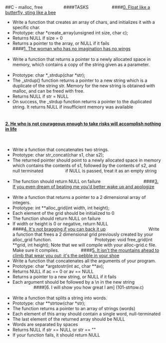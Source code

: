 ##C - malloc, free
               
####TASKS 
                
####[0. Float like a butterfly, sting like a bee](0-create_array.c)
                       
- Write a function that creates an array of chars, and initializes it with a specific char.
                
                
- Prototype: char *create_array(unsigned int size, char c);
                
- Returns NULL if size = 0
                
- Returns a pointer to the array, or NULL if it fails
                
                
####[1. The woman who has no imagination has no wings](1-strdup.c)
                
                
- Write a function that returns a pointer to a newly allocated space in memory, which contains a copy of the string given as a parameter.
                
                
- Prototype: char *_strdup(char *str);
                
- The _strdup() function returns a pointer to a new string which is a duplicate of the string str. Memory for the new string is obtained with malloc, and can be freed with free.
                
- Returns NULL if str = NULL
                
- On success, the _strdup function returns a pointer to the duplicated string. It returns NULL if insufficient memory was available
                
                
#### [2. He who is not courageous enough to take risks will accomplish nothing in life](2-str_concat.c)
                
                
- Write a function that concatenates two strings.
                
                
- Prototype: char str_concat(char s1, char s2);
                
- The returned pointer should point to a newly allocated space in memory which contains the contents of s1, followed by the contents of s2, and null terminated
                
if NULL is passed, treat it as an empty string
                
- The function should return NULL on failure
                
                
####[3. If you even dream of beating me you'd better wake up and apologize](3-alloc_grid.c)
                
                
- Write a function that returns a pointer to a 2 dimensional array of integers.
                
                
- Prototype: int **alloc_grid(int width, int height);
                
- Each element of the grid should be initialized to 0
                
- The function should return NULL on failure
                
- If width or height is 0 or negative, return NULL
                
                
####[4. It's not bragging if you can back it up](4-free_grid.c)
                
                
Write a function that frees a 2 dimensional grid previously created by your alloc_grid function.
                
                
Prototype: void free_grid(int **grid, int height);
Note that we will compile with your alloc-grid.c file. Make sure it compiles.
                
####[5. It isn't the mountains ahead to climb that wear you out; it's the pebble in your shoe](100-argstostr.c)
                
- Write a function that concatenates all the arguments of your program.
- Prototype: char *argstostr(int ac, char **av);
- Returns NULL if ac == 0 or av == NULL
- Returns a pointer to a new string, or NULL if it fails
- Each argument should be followed by a \n in the new string  
                
                
####[6. I will show you how great I am] (101-strtow.c)
                
- Write a function that splits a string into words.
- Prototype: char **strtow(char *str);
- The function returns a pointer to an array of strings (words)
- Each element of this array should contain a single word, null-terminated
- The last element of the returned array should be NULL
- Words are separated by spaces
- Returns NULL if str == NULL or str == ""
- If your function fails, it should return NULL
